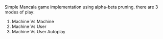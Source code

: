 Simple Mancala game implementation using alpha-beta pruning. there are 3 modes of play:
1. Machine Vs Machine
2. Machine Vs User
3. Machine Vs User Autoplay
